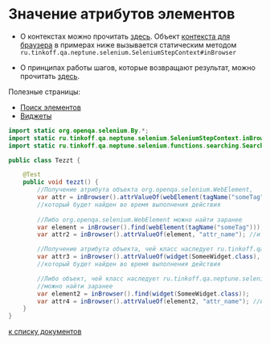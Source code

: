 # Значение атрибутов элементов

- О контекстах можно прочитать [здесь](./../../../core.api/doc/rus/STEPS.MD#Контекст). 
  Объект [контекста для браузера](https://tinkoffcreditsystems.github.io/neptune/selenium/ru/tinkoff/qa/neptune/selenium/SeleniumStepContext.html)
  в примерах ниже вызывается статическим методом `ru.tinkoff.qa.neptune.selenium.SeleniumStepContext#inBrowser`

- О принципах работы шагов, которые возвращают результат, можно
прочитать [здесь](./../../../core.api/doc/rus/STEPS.MD#Шаги-которые-возвращают-результат).

Полезные страницы:

- [Поиск элементов](ELEMENTS_SEARCHING.MD)
- [Виджеты](./WIDGET.MD)

```java
import static org.openqa.selenium.By.*;
import static ru.tinkoff.qa.neptune.selenium.SeleniumStepContext.inBrowser;
import static ru.tinkoff.qa.neptune.selenium.functions.searching.SearchSupplier.*;

public class Tezzt {

    @Test
    public void tezzt() {
        //Получение атрибута объекта org.openqa.selenium.WebElement,
        var attr = inBrowser().attrValueOf(webElement(tagName("someTag")), "attr_name");
        //который будет найден во время выполнения действия
        
        //Либо org.openqa.selenium.WebElement можно найти заранее
        var element = inBrowser().find(webElement(tagName("someTag")));
        var attr2 = inBrowser().attrValueOf(element, "attr_name"); //и получить значение атрибута в нужный момент

        //Получение атрибута объекта, чей класс наследует ru.tinkoff.qa.neptune.selenium.api.widget.Widget,
        var attr3 = inBrowser().attrValueOf(widget(SomeeWidget.class), "attr_name");
        //который будет найден во время выполнения действия

        //Либо объект, чей класс наследует ru.tinkoff.qa.neptune.selenium.api.widget.Widget,
        //можно найти заранее
        var element2 = inBrowser().find(widget(SomeeWidget.class));
        var attr4 = inBrowser().attrValueOf(element2, "attr_name"); //и получить значение атрибута в нужный момент
    }
}
```
[к списку документов](README.MD#Оглавление)